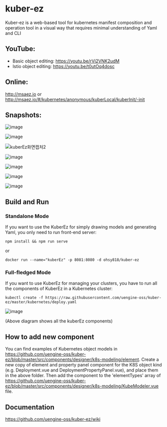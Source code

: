 # kuber-ez
Kuber-ez is a web-based tool for kubernetes manifest composition and operation tool in a visual way that requires minimal understanding of Yaml and CLI 

## YouTube:
- Basic object editing: https://youtu.be/rVi2VNK2udM
- Istio object editing: https://youtu.be/t0utOq4dosc

## Online:
http://msaez.io or http://msaez.io/#/kubernetes/anonymous/kuberLocal/kuberInit/-init

## Snapshots:

![image](https://user-images.githubusercontent.com/48265118/88508769-8c4ff980-d01a-11ea-91f7-e9eab52c4376.png)

![image](https://user-images.githubusercontent.com/48265118/88508857-be615b80-d01a-11ea-9649-f5ddabd60445.png)

![kuberEz화면캡처2](https://user-images.githubusercontent.com/48265118/88508967-01233380-d01b-11ea-8ea9-4ae6908af7a4.png)

![image](https://user-images.githubusercontent.com/48265118/88509850-e9e54580-d01c-11ea-9167-6a82ad6da908.png)

![image](https://user-images.githubusercontent.com/48265118/88509906-fe294280-d01c-11ea-8640-0519e8ca44ca.png)

![image](https://user-images.githubusercontent.com/48265118/88513320-0ab09980-d023-11ea-9818-d5056698b8a8.png)

![image](https://user-images.githubusercontent.com/48265118/88513384-24ea7780-d023-11ea-8425-1a8a90a04351.png)


## Build and Run
### Standalone Mode

If you want to use the KuberEz for simply drawing models and generating Yaml, you only need to run front-end server:
```
npm install && npm run serve
```
or
```
docker run --name="kuberEz" -p 8081:8080 -d ohsy818/kuber-ez
```

### Full-fledged Mode

If you want to use KuberEz for managing your clusters, you have to run all the components of KuberEz in a Kubernetes cluster:



```
kubectl create -f https://raw.githubusercontent.com/uengine-oss/kuber-ez/master/kubernetes/deploy.yaml
```

![image](https://user-images.githubusercontent.com/48265118/91529225-e1e23380-e943-11ea-8c35-12ddf7d6712e.png)

(Above diagram shows all the kuberEz components)

## How to add new component

You can find examples of Kubernetes object models in https://github.com/uengine-oss/kuber-ez/blob/master/src/components/designer/k8s-modeling/element.
Create a new copy of element and property panel component for the K8S object kind (e.g. Deployment.vue and DeploymentPropertyPanel.vue), and place them in the above folder.
Then add the component to the 'elementTypes' array of https://github.com/uengine-oss/kuber-ez/blob/master/src/components/designer/k8s-modeling/KubeModeler.vue file.


## Documentation

https://github.com/uengine-oss/kuber-ez/wiki

